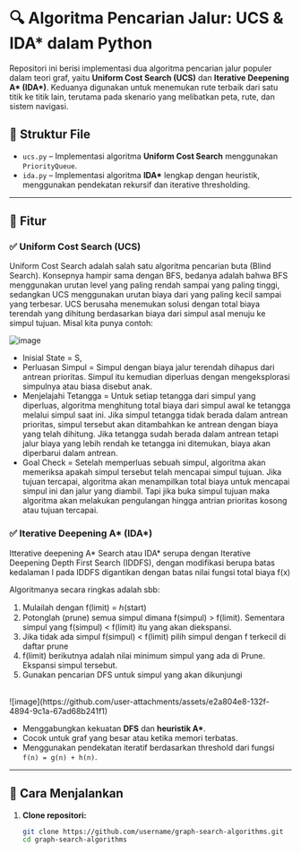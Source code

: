 # 🔍 Algoritma Pencarian Jalur: UCS & IDA* dalam Python

Repositori ini berisi implementasi dua algoritma pencarian jalur populer dalam teori graf, yaitu **Uniform Cost Search (UCS)** dan **Iterative Deepening A\* (IDA\*)**. Keduanya digunakan untuk menemukan rute terbaik dari satu titik ke titik lain, terutama pada skenario yang melibatkan peta, rute, dan sistem navigasi.

## 📁 Struktur File

- `ucs.py` – Implementasi algoritma **Uniform Cost Search** menggunakan `PriorityQueue`.
- `ida.py` – Implementasi algoritma **IDA\*** lengkap dengan heuristik, menggunakan pendekatan rekursif dan iterative thresholding.

---

## 🔧 Fitur

### ✅ Uniform Cost Search (UCS)
Uniform Cost Search adalah salah satu algoritma pencarian buta (Blind Search). Konsepnya hampir sama dengan BFS, bedanya adalah bahwa BFS menggunakan urutan level yang paling rendah sampai yang paling tinggi, sedangkan UCS menggunakan urutan biaya dari yang paling kecil sampai yang terbesar. UCS berusaha menemukan solusi dengan total biaya terendah yang dihitung berdasarkan biaya dari simpul asal menuju ke simpul tujuan. Misal kita punya contoh:<br>

![image](https://github.com/user-attachments/assets/6f303160-e45a-4b7a-a746-20ba01ec4433)

- Inisial State = S,<br>
- Perluasan Simpul = Simpul dengan biaya jalur terendah dihapus dari antrean prioritas. Simpul itu kemudian diperluas dengan mengeksplorasi simpulnya atau biasa disebut anak.
- Menjelajahi Tetangga = Untuk setiap tetangga dari simpul yang diperluas, algoritma menghitung total biaya dari simpul awal ke tetangga melalui simpul saat ini. Jika simpul tetangga tidak berada dalam antrean prioritas, simpul tersebut akan ditambahkan ke antrean dengan biaya yang telah dihitung. Jika tetangga sudah berada dalam antrean tetapi jalur biaya yang lebih rendah ke tetangga ini ditemukan, biaya akan diperbarui dalam antrean.
- Goal Check = Setelah memperluas sebuah simpul, algoritma akan memeriksa apakah simpul tersebut telah mencapai simpul tujuan. Jika tujuan tercapai, algoritma akan menampilkan total biaya untuk mencapai simpul ini dan jalur yang diambil. Tapi jika buka simpul tujuan maka algoritma akan melakukan pengulangan hingga antrian prioritas kosong atau tujuan tercapai.

### ✅ Iterative Deepening A* (IDA*)
Itterative deepening A* Search atau IDA* serupa dengan Iterative Deepening Depth First Search (IDDFS), dengan modifikasi berupa batas kedalaman l pada IDDFS digantikan dengan batas nilai fungsi total biaya f(x)
<br>

Algoritmanya secara ringkas adalah sbb:
1. Mulailah dengan f(limit) = ℎ(start)
2. Potonglah (prune) semua simpul dimana f(simpul) > f(limit). Sementara simpul yang f(simpul) < f(limit) itu yang akan diekspansi.
3. Jika tidak ada simpul f(simpul) < f(limit) pilih simpul dengan f terkecil di daftar prune
4. f(limit) berikutnya adalah nilai minimum simpul yang ada di Prune. Ekspansi simpul tersebut.
5. Gunakan pencarian DFS untuk simpul yang akan dikunjungi

<br>
![image](https://github.com/user-attachments/assets/e2a804e8-132f-4894-9c1a-67ad68b241f1)
<br>


- Menggabungkan kekuatan **DFS** dan **heuristik A\***.
- Cocok untuk graf yang besar atau ketika memori terbatas.
- Menggunakan pendekatan iteratif berdasarkan threshold dari fungsi `f(n) = g(n) + h(n)`.

---

## 🚀 Cara Menjalankan

1. **Clone repositori:**
   ```bash
   git clone https://github.com/username/graph-search-algorithms.git
   cd graph-search-algorithms
